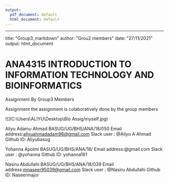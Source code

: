 ```yaml
---
output:
  pdf_document: default
  html_document: default
---
```

---
title: "Group3_markdown"
author: "Grou2 members"
date: "27/11/2021"
output: html_document
# ANA4315 INTRODUCTION TO INFORMATION TECHNOLOGY AND BIOINFORMATICS 

Assignment By Group3 Members

Assignment the assignment is colaboratively done by the group members 

![](C:\Users\ALIYU\Desktop\Bio Assig/myself.jpg)

Aliyu Adamu Ahmad 
BASUG/UG/BHS/ANA/18/050
Email address:aliyuahmadadam96@gmail.com
Slack user : @Aliyu  A Ahmad
Github ID:  Aliyubasug



Yohanna Apolmi 
BASUG/UG/BHS/ANA/18/
Email address:@gmail.com
Slack user : @yohanna
Github ID: yohanna161



Nasiru Abdullahi 
BASUG/UG/BHS/ANA/18/039
Email address:mnaseer95039@gmail.com
Slack user : @Nasiru Abdullahi
Github ID: Naseermajor
